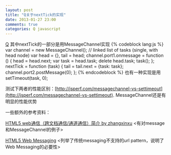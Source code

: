```yaml
---
layout: post
title: "Q关于nextTick的实现"
date: 2013-01-27 23:00
comments: true
categories: Q javascript
---
```


[Q](https://github.com/kriskowal/q) 其中nextTick的一部分是用MessageChannel实现
{% codeblock lang:js %}
	var channel = new MessageChannel();
	// linked list of tasks (single, with head node)
	var head = {}, tail = head;
	channel.port1.onmessage = function () {
		head = head.next;
		var task = head.task;
		delete head.task;
		task();
	};
	nextTick = function (task) {
		tail = tail.next = {task: task};
		channel.port2.postMessage(0);
	};
{% endcodeblock %}
也有一种实现是用setTimeout(task, 0);

测试下两者的性能区别：[http://jsperf.com/messagechannel-vs-settimeout](http://jsperf.com/messagechannel-vs-settimeout). MessageChannel还是有明显的性能优势

一些额外的参考资料：

[HTML5 web通信（跨文档通信/通道通信）简介 by zhangxinxu](http://www.zhangxinxu.com/wordpress/?p=2229) <有对message和MessageChannel的例子>

[HTML5 Web Messaging](http://www.slideshare.net/miketaylr/html5-web-messaging-7970364) <列举了传统messaging不支持的url pattern，说明了Web Messaging的必要性>